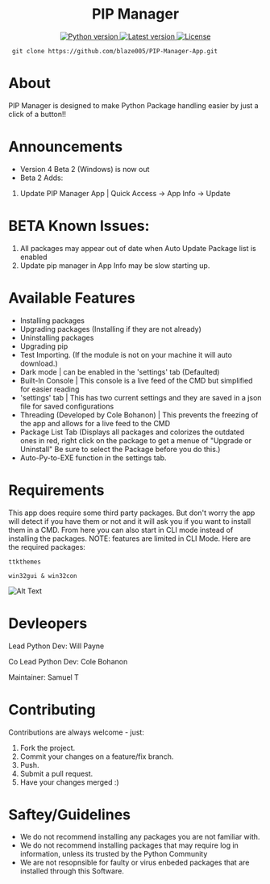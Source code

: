 
<h1 align="center">PIP Manager</h1><div align="center">
  <a href="https://www.python.org">
    <img src="https://img.shields.io/badge/Python-3.8.6-blue" alt="Python version" />
  </a>
  <a href="https://github.com/blaze005/PIP-Manager-App/releases">
    <img src="https://img.shields.io/badge/Version-3.0-green" alt="Latest version" />
  </a>
  <a href="https://github.com/blaze005/PIP-Manager-App/blob/main/LICENSE">
    <img src="https://img.shields.io/badge/License-MIT-yellow" alt="License" />
  </a>
</div>

``` git clone https://github.com/blaze005/PIP-Manager-App.git```

# About
PIP Manager is designed to make Python Package handling easier by just a click of a button!!

# Announcements 
- Version 4 Beta 2 (Windows) is now out 
- Beta 2 Adds:
1. Update PIP Manager App | Quick Access -> App Info -> Update 

# BETA Known Issues: 
1. All packages may appear out of date when Auto Update Package list is enabled 
2. Update pip manager in App Info may be slow starting up. 


# Available Features

- Installing packages
- Upgrading packages (Installing if they are not already)
- Uninstalling packages 
- Upgrading pip
- Test Importing. (If the module is not on your machine it will auto download.)
- Dark mode | can be enabled in the 'settings' tab (Defaulted)
- Built-In Console | This console is a live feed of the CMD but simplified for easier reading 
- 'settings' tab | This has two current settings and they are saved in a json file for saved configurations 
- Threading (Developed by Cole Bohanon) | This prevents the freezing of the app and allows for a live feed to the CMD
- Package List Tab (Displays all packages and colorizes the outdated ones in red, right click on the package to get a menue of "Upgrade or Uninstall" Be sure to select the Package before you do this.)
- Auto-Py-to-EXE function in the settings tab. 



# Requirements

This app does require some third party packages. But don't worry the app will detect if you have them or not and it will ask you if you want to install them in a CMD. From here you can also start in CLI mode instead of installing the packages. NOTE: features are limited in CLI Mode. 
Here are the required packages:

```ttkthemes```

```win32gui & win32con```



![Alt Text](https://github.com/blaze005/PIP-Manager-App/blob/main/Capture.PNG?raw=true)


# Devleopers 

Lead Python Dev: Will Payne 

Co Lead Python Dev: Cole Bohanon

Maintainer: Samuel T

# Contributing
Contributions are always welcome - just:

1. Fork the project.
2. Commit your changes on a feature/fix branch.
3. Push.
4. Submit a pull request.
5. Have your changes merged :)


# Saftey/Guidelines 

- We do not recommend installing any packages you are not familiar with.
- We do not recommend installing packages that may require log in information, unless its trusted by the Python Community 
- We are not resopnsible for faulty or virus enbeded packages that are installed through this Software. 

